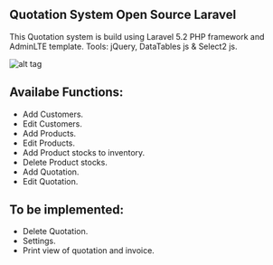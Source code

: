 ## Quotation System Open Source Laravel
This Quotation system is build using Laravel 5.2 PHP framework and AdminLTE template.
Tools: jQuery, DataTables js & Select2 js.

![alt tag](https://raw.githubusercontent.com/themohammeda/quotation-system/master/quotation-login-page.png)

## Availabe Functions:
- Add Customers.
- Edit Customers.
- Add Products.
- Edit Products.
- Add Product stocks to inventory.
- Delete Product stocks.
- Add Quotation.
- Edit Quotation.

## To be implemented:
- Delete Quotation.
- Settings.
- Print view of quotation and invoice.


